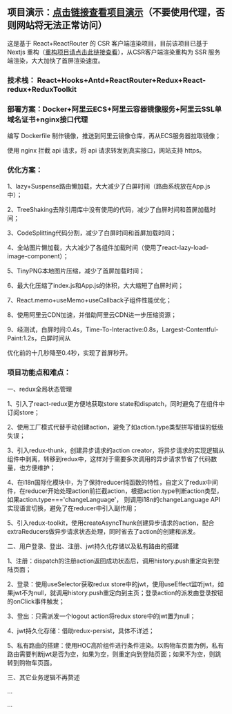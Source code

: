 ## 项目演示：[点击链接查看项目演示](https://tour.aeeternity.com/)（不要使用代理，否则网站将无法正常访问）
这是基于 React+ReactRouter 的 CSR 客户端渲染项目，目前该项目已基于 Nextjs 重构（[重构项目请点击此链接查看](https://github.com/jsdegithub/react-travel-ssr)），从CSR客户端渲染重构为  SSR 服务端渲染，大大加快了首屏渲染速度。

### 技术栈： React+Hooks+Antd+ReactRouter+Redux+React-redux+ReduxToolkit

### 部署方案：Docker+阿里云ECS+阿里云容器镜像服务+阿里云SSL单域名证书+nginx接口代理
编写 Dockerfile 制作镜像，推送到阿里云镜像仓库，再从ECS服务器拉取镜像；

使用 nginx 拦截 api 请求，将 api 请求转发到真实接口，网站支持 https。


### 优化方案：
1、lazy+Suspense路由懒加载，大大减少了白屏时间（路由系统放在App.js中）；

2、TreeShaking去除引用库中没有使用的代码，减少了白屏时间和首屏加载时间；

3、CodeSplitting代码分割，减少了白屏时间和首屏加载时间；

4、全站图片懒加载，大大减少了各组件加载时间（使用了react-lazy-load-image-component）；

5、TinyPNG本地图片压缩，减少了首屏加载时间；

6、最大化压缩了index.js和App.js的体积，大大缩短了白屏时间；

7、React.memo+useMemo+useCallback子组件性能优化；

8、使用阿里云CDN加速，并借助阿里云CDN进一步压缩资源；

9、经测试，白屏时间:0.4s，Time-To-Interactive:0.8s，Largest-Contentful-Paint:1.2s，白屏时间从

优化前的十几秒降至0.4秒，实现了首屏秒开。


### 项目功能点和难点：
一、redux全局状态管理

1、引入了react-redux更方便地获取store state和dispatch，同时避免了在组件中订阅store；

2、使用工厂模式代替手动创建action，避免了如action.type类型拼写错误的低级失误；

3、引入redux-thunk，创建异步请求的action creator，将异步请求的实现逻辑从组件中剥离，转移到redux中，这样对于需要多次调用的异步请求节省了代码数量，也方便维护；

4、在i18n国际化模块中，为了保持reducer纯函数的特性，自定义了redux中间件，在reducer开始处理action前拦截action，根据action.type判断action类型，如果action.type==='changeLanguage'，
则调用i18n的changeLanguage API实现语言切换，避免了在reducer中引入副作用；

5、引入redux-toolkit，使用createAsyncThunk创建异步请求的action，配合extraReducers做异步请求状态处理，同时省去了action的创建和派发。


二、用户登录、登出、注册、jwt持久化存储以及私有路由的搭建

1、注册：dispatch的注册action返回成功状态后，调用history.push重定向到登陆页面；

2、登录：使用useSelector获取redux store中的jwt，使用useEffect监听jwt，如果jwt不为null，就调用history.push重定向到主页；登录action的派发由登录按钮的onClick事件触发；

3、登出：只需派发一个logout action将redux store中的jwt置为null；

4、jwt持久化存储：借助redux-persist，具体不详述；

5、私有路由的搭建：使用HOC高阶组件进行条件渲染。以购物车页面为例，私有路由需要判断jwt是否为空，如果为空，则重定向到登陆页面；如果不为空，则跳转到购物车页面。

三、其它业务逻辑不再赘述

...

...
